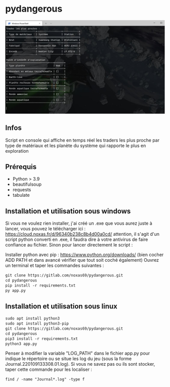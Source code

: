 # pydangerous

![](./script.JPG)

## Infos

Script en console qui affiche en temps réel les traders les plus proche par type de matériaux et les planète du système qui rapporte le plus en exploration

## Prérequis

- Python > 3.9
- beautifulsoup
- requests
- tabulate

## Installation et utilisation sous windows

Si vous ne voulez rien installer, j'ai créé un .exe que vous aurez juste à lancer, vous pouvez le télécharger ici : https://cloud.noxas.fr/d/96340b238c8b4d00a0cd/
attention, il s'agit d'un script python converti en .exe, il faudra dire à votre antivirus de faire confiance au fichier. Sinon pour lancer directement le script :

Installer python avec pip : https://www.python.org/downloads/ (bien cocher ADD PATH et dans avancé vérifier que tout soit coché également)
Ouvrez un terminal et taper les commandes suivantes :
```
git clone https://gitlab.com/noxas69/pydangerous.git
cd pydangerous
pip install -r requirements.txt
py app.py
```

## Installation et utilisation sous linux
```
sudo apt install python3
sudo apt install python3-pip
git clone https://gitlab.com/noxas69/pydangerous.git
cd pydangerous
pip3 install -r requirements.txt
python3 app.py
```

Penser à modifier la variable "LOG_PATH" dans le fichier app.py pour indique le répertoire ou se situe les log du jeu (sous la forme Journal.220109133308.01.log).
Si vous ne savez pas ou ils sont stocker, taper cette commande pour les localiser :
```
find / -name "Journal*.log" -type f
```



